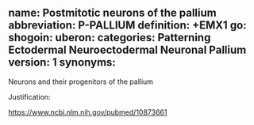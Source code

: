 name: Postmitotic neurons of the pallium
abbreviation: P-PALLIUM
definition: +EMX1
go:
shogoin: 
uberon: 
categories: Patterning Ectodermal Neuroectodermal Neuronal Pallium
version: 1
synonyms:
---

Neurons and their progenitors of the pallium

Justification:

https://www.ncbi.nlm.nih.gov/pubmed/10873661
